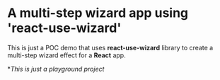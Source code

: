 # A multi-step wizard app using 'react-use-wizard'

This is just a POC demo that uses **react-use-wizard** library to create a multi-step wizard effect for a **React** app.

*_This is just a playground project_
